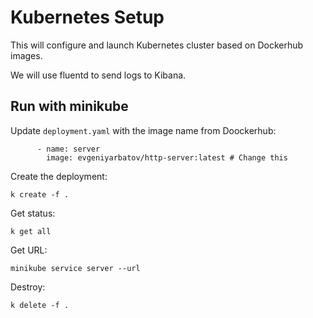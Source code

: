 # Kubernetes Setup

This will configure and launch Kubernetes cluster based on Dockerhub images.

We will use fluentd to send logs to Kibana.

## Run with minikube

Update `deployment.yaml` with the image name from Doockerhub:

```
      - name: server
        image: evgeniyarbatov/http-server:latest # Change this
```

Create the deployment:

```
k create -f .
```

Get status:

```
k get all
```

Get URL:

```
minikube service server --url
```

Destroy:

```
k delete -f .
```